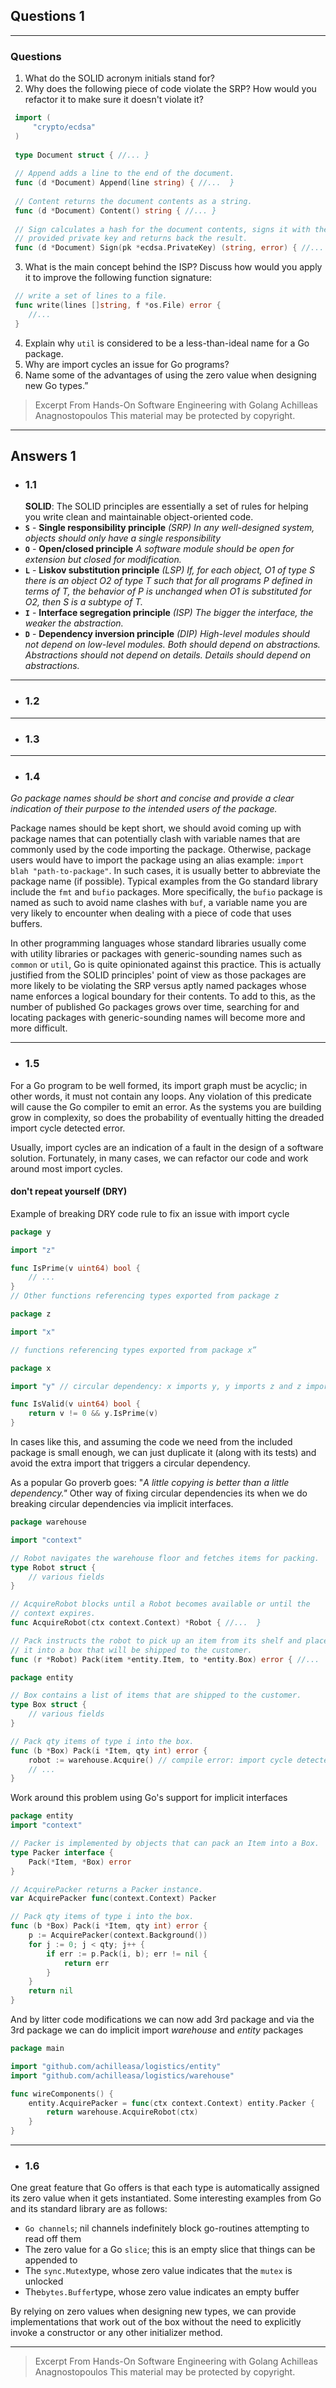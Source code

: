 ## Questions 1

---
### Questions
>
1. What do the SOLID acronym initials stand for?
2. Why does the following piece of code violate the SRP? How would you refactor it to make sure it doesn't violate it?
```go 
 import (
     "crypto/ecdsa"
 )
 
 type Document struct { //... }
 
 // Append adds a line to the end of the document.
 func (d *Document) Append(line string) { //...  }
 
 // Content returns the document contents as a string.
 func (d *Document) Content() string { //... }
 
 // Sign calculates a hash for the document contents, signs it with the
 // provided private key and returns back the result.
 func (d *Document) Sign(pk *ecdsa.PrivateKey) (string, error) { //... }
```
3. What is the main concept behind the ISP? Discuss how would you apply it to improve the following function signature:
```go 
 // write a set of lines to a file. 
 func write(lines []string, f *os.File) error {
    //...
 }
```
4. Explain why `util` is considered to be a less-than-ideal name for a Go package.
5. Why are import cycles an issue for Go programs?
6. Name some of the advantages of using the zero value when designing new Go types.”
 
> Excerpt From
> Hands-On Software Engineering with Golang
> Achilleas Anagnostopoulos
> This material may be protected by copyright.
---

## Answers 1

- ### 1.1
  **SOLID**: 
  The SOLID principles are essentially a set of rules for helping you write clean and maintainable object-oriented code.
- **`S`** - **Single responsibility principle** _(SRP)_
_In any well-designed system, objects should only have a single responsibility_
- **`O`** - **Open/closed principle**
_A software module should be open for extension but closed for modification._
- **`L`** - **Liskov substitution principle** _(LSP)_
_If, for each object, O1 of type S there is an object O2 of type T such that for all programs P defined in terms of T, the behavior of P is unchanged when O1 is substituted for O2, then S is a subtype of T._
- **`I`** - **Interface segregation principle** _(ISP)_
_The bigger the interface, the weaker the abstraction._
- **`D`** - **Dependency inversion principle** _(DIP)_ 
_High-level modules should not depend on low-level modules. Both should depend on abstractions. Abstractions should not depend on details. Details should depend on abstractions._

---
- ### 1.2

---
- ### 1.3

---
- ### 1.4
_Go package names should be short and concise and provide a clear indication of their purpose to the intended users of the package._

Package names should be kept short, we should avoid coming up with package names that can potentially clash with variable names that are commonly used by the code importing the package. Otherwise, package users would have to import the package using an alias 
example: `import blah "path-to-package"`. In such cases, it is usually better to abbreviate the package name (if possible). Typical examples from the Go standard library include the `fmt` and `bufio` packages. 
More specifically, the `bufio` package is named as such to avoid name clashes with `buf`, a variable name you are very likely to encounter when dealing with a piece of code that uses buffers.

In other programming languages whose standard libraries usually come with utility libraries or packages with generic-sounding names such as `common` or `util`, Go is quite opinionated against this practice. This is actually justified from the SOLID principles' point of view as those packages are more likely to be violating the SRP versus aptly named packages whose name enforces a logical boundary for their contents. To add to this, as the number of published Go packages grows over time, searching for and locating packages with generic-sounding names will become more and more difficult.

---
- ### 1.5

For a Go program to be well formed, its import graph must be acyclic; in other words, it must not contain any loops. Any violation of this predicate will cause the Go compiler to emit an error. As the systems you are building grow in complexity, so does the probability of eventually hitting the dreaded import cycle detected error.

Usually, import cycles are an indication of a fault in the design of a software solution. Fortunately, in many cases, we can refactor our code and work around most import cycles.

#### don't repeat yourself (DRY)
Example of breaking DRY code rule to fix an issue with import cycle 
```go
package y

import "z"

func IsPrime(v uint64) bool {
    // ... 
}
// Other functions referencing types exported from package z
```

```go
package z

import "x"

// functions referencing types exported from package x”
```

```go
package x

import "y" // circular dependency: x imports y, y imports z and z imports x

func IsValid(v uint64) bool {
    return v != 0 && y.IsPrime(v)
}
```
In cases like this, and assuming the code we need from the included package is small enough, we can just duplicate it (along with its tests) and avoid the extra import that triggers a circular dependency. 

As a popular Go proverb goes:
"_A little copying is better than a little dependency."_
Other way of fixing circular dependencies its when we do breaking circular dependencies via implicit interfaces.

```go
package warehouse

import "context"

// Robot navigates the warehouse floor and fetches items for packing.
type Robot struct {
    // various fields
}

// AcquireRobot blocks until a Robot becomes available or until the 
// context expires.
func AcquireRobot(ctx context.Context) *Robot { //...  }

// Pack instructs the robot to pick up an item from its shelf and place 
// it into a box that will be shipped to the customer.
func (r *Robot) Pack(item *entity.Item, to *entity.Box) error { //...  }
```
```go
package entity

// Box contains a list of items that are shipped to the customer.
type Box struct {
    // various fields
}

// Pack qty items of type i into the box.
func (b *Box) Pack(i *Item, qty int) error {
    robot := warehouse.Acquire() // compile error: import cycle detected
    // ...
}
```
Work around this problem using Go's support for implicit interfaces
```go
package entity
import "context"

// Packer is implemented by objects that can pack an Item into a Box.
type Packer interface {
    Pack(*Item, *Box) error
}

// AcquirePacker returns a Packer instance.
var AcquirePacker func(context.Context) Packer

// Pack qty items of type i into the box.
func (b *Box) Pack(i *Item, qty int) error {
    p := AcquirePacker(context.Background())
    for j := 0; j < qty; j++ {
        if err := p.Pack(i, b); err != nil {
            return err 
        }
    }
    return nil
}

```
And by litter code modifications we can now add 3rd package and via the 3rd package we can do implicit import _warehouse_ and _entity_ packages
```go
package main

import "github.com/achilleasa/logistics/entity"
import "github.com/achilleasa/logistics/warehouse"

func wireComponents() {
    entity.AcquirePacker = func(ctx context.Context) entity.Packer {
        return warehouse.AcquireRobot(ctx)
    }
}
```

---
- ### 1.6 

One great feature that Go offers is that each type is automatically assigned its zero value when it gets instantiated. Some interesting examples from Go and its standard library are as follows:
 
  - `Go channels`; nil channels indefinitely block go-routines attempting to read off them
  - The zero value for a Go `slice`; this is an empty slice that things can be appended to
  - The `sync.Mutex`type, whose zero value indicates that the `mutex` is unlocked
  - The`bytes.Buffer`type, whose zero value indicates an empty buffer

By relying on zero values when designing new types, we can provide implementations that work out of the box without the need to explicitly invoke a constructor or any other initializer method.

---

> Excerpt From
> Hands-On Software Engineering with Golang
> Achilleas Anagnostopoulos
> This material may be protected by copyright.
